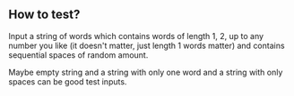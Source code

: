 How to test?
----------

Input a string of words which contains words of length 1, 2, up to any number you like (it doesn't matter, just length 1 words matter) and contains sequential spaces of random amount.

Maybe empty string and a string with only one word and a string with only spaces can be good test inputs.